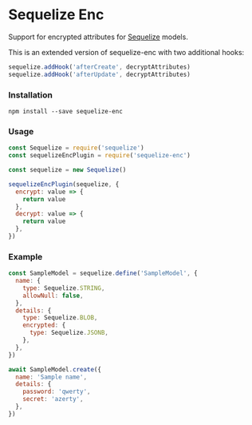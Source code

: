 # Sequelize Enc

Support for encrypted attributes for [Sequelize](https://github.com/sequelize/sequelize) models.

This is an extended version of sequelize-enc with two additional hooks:
```js
sequelize.addHook('afterCreate', decryptAttributes)
sequelize.addHook('afterUpdate', decryptAttributes)
```

### Installation

```
npm install --save sequelize-enc
```

### Usage

```js
const Sequelize = require('sequelize')
const sequelizeEncPlugin = require('sequelize-enc')

const sequelize = new Sequelize()

sequelizeEncPlugin(sequelize, {
  encrypt: value => {
    return value
  },
  decrypt: value => {
    return value
  },
})
```

### Example

```js
const SampleModel = sequelize.define('SampleModel', {
  name: {
    type: Sequelize.STRING,
    allowNull: false,
  },
  details: {
    type: Sequelize.BLOB,
    encrypted: {
      type: Sequelize.JSONB,
    },
  },
})

await SampleModel.create({
  name: 'Sample name',
  details: {
    password: 'qwerty',
    secret: 'azerty',
  },
})
```

